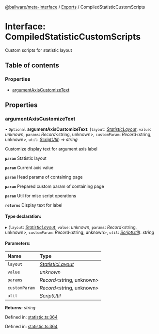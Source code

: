 [@ballware/meta-interface](../README.md) / [Exports](../modules.md) / CompiledStatisticCustomScripts

# Interface: CompiledStatisticCustomScripts

Custom scripts for statistic layout

## Table of contents

### Properties

- [argumentAxisCustomizeText](compiledstatisticcustomscripts.md#argumentaxiscustomizetext)

## Properties

### argumentAxisCustomizeText

• `Optional` **argumentAxisCustomizeText**: (`layout`: [*StatisticLayout*](statisticlayout.md), `value`: *unknown*, `params`: *Record*<string, unknown\>, `customParam`: *Record*<string, unknown\>, `util`: [*ScriptUtil*](scriptutil.md)) => *string*

Customize display text for argument axis label

**`param`** Statistic layout

**`param`** Current axis value

**`param`** Head params of containing page

**`param`** Prepared custom param of containing page

**`param`** Util for misc script operations

**`returns`** Display text for label

#### Type declaration:

▸ (`layout`: [*StatisticLayout*](statisticlayout.md), `value`: *unknown*, `params`: *Record*<string, unknown\>, `customParam`: *Record*<string, unknown\>, `util`: [*ScriptUtil*](scriptutil.md)): *string*

#### Parameters:

Name | Type |
:------ | :------ |
`layout` | [*StatisticLayout*](statisticlayout.md) |
`value` | *unknown* |
`params` | *Record*<string, unknown\> |
`customParam` | *Record*<string, unknown\> |
`util` | [*ScriptUtil*](scriptutil.md) |

**Returns:** *string*

Defined in: [statistic.ts:364](https://github.com/ballware/ballware-client/blob/cea3b48/packages/meta-interface/src/statistic.ts#L364)

Defined in: [statistic.ts:364](https://github.com/ballware/ballware-client/blob/cea3b48/packages/meta-interface/src/statistic.ts#L364)
